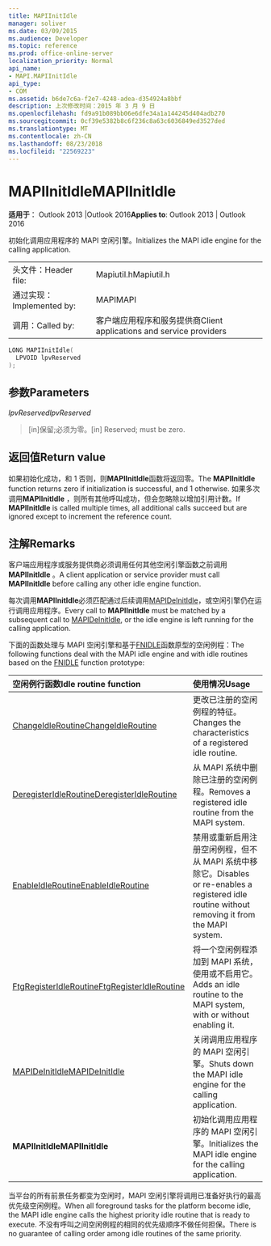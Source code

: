 ```yaml
---
title: MAPIInitIdle
manager: soliver
ms.date: 03/09/2015
ms.audience: Developer
ms.topic: reference
ms.prod: office-online-server
localization_priority: Normal
api_name:
- MAPI.MAPIInitIdle
api_type:
- COM
ms.assetid: b6de7c6a-f2e7-4248-adea-d354924a8bbf
description: 上次修改时间：2015 年 3 月 9 日
ms.openlocfilehash: fd9a91b089bb06e6dfe34a1a144245d404adb270
ms.sourcegitcommit: 0cf39e5382b8c6f236c8a63c6036849ed3527ded
ms.translationtype: MT
ms.contentlocale: zh-CN
ms.lasthandoff: 08/23/2018
ms.locfileid: "22569223"
---
```

# <a name="mapiinitidle"></a><span data-ttu-id="1e851-103">MAPIInitIdle</span><span class="sxs-lookup"><span data-stu-id="1e851-103">MAPIInitIdle</span></span>

  
  
<span data-ttu-id="1e851-104">**适用于**： Outlook 2013 |Outlook 2016</span><span class="sxs-lookup"><span data-stu-id="1e851-104">**Applies to**: Outlook 2013 | Outlook 2016</span></span> 
  
<span data-ttu-id="1e851-105">初始化调用应用程序的 MAPI 空闲引擎。</span><span class="sxs-lookup"><span data-stu-id="1e851-105">Initializes the MAPI idle engine for the calling application.</span></span> 
  
|||
|:-----|:-----|
|<span data-ttu-id="1e851-106">头文件：</span><span class="sxs-lookup"><span data-stu-id="1e851-106">Header file:</span></span>  <br/> |<span data-ttu-id="1e851-107">Mapiutil.h</span><span class="sxs-lookup"><span data-stu-id="1e851-107">Mapiutil.h</span></span>  <br/> |
|<span data-ttu-id="1e851-108">通过实现：</span><span class="sxs-lookup"><span data-stu-id="1e851-108">Implemented by:</span></span>  <br/> |<span data-ttu-id="1e851-109">MAPI</span><span class="sxs-lookup"><span data-stu-id="1e851-109">MAPI</span></span>  <br/> |
|<span data-ttu-id="1e851-110">调用：</span><span class="sxs-lookup"><span data-stu-id="1e851-110">Called by:</span></span>  <br/> |<span data-ttu-id="1e851-111">客户端应用程序和服务提供商</span><span class="sxs-lookup"><span data-stu-id="1e851-111">Client applications and service providers</span></span>  <br/> |
   
```cpp
LONG MAPIInitIdle(
  LPVOID lpvReserved
);
```

## <a name="parameters"></a><span data-ttu-id="1e851-112">参数</span><span class="sxs-lookup"><span data-stu-id="1e851-112">Parameters</span></span>

 <span data-ttu-id="1e851-113">_lpvReserved_</span><span class="sxs-lookup"><span data-stu-id="1e851-113">_lpvReserved_</span></span>
  
> <span data-ttu-id="1e851-114">[in]保留;必须为零。</span><span class="sxs-lookup"><span data-stu-id="1e851-114">[in] Reserved; must be zero.</span></span>
    
## <a name="return-value"></a><span data-ttu-id="1e851-115">返回值</span><span class="sxs-lookup"><span data-stu-id="1e851-115">Return value</span></span>

<span data-ttu-id="1e851-116">如果初始化成功，和 1 否则，则**MAPIInitIdle**函数将返回零。</span><span class="sxs-lookup"><span data-stu-id="1e851-116">The **MAPIInitIdle** function returns zero if initialization is successful, and 1 otherwise.</span></span> <span data-ttu-id="1e851-117">如果多次调用**MAPIInitIdle** ，则所有其他呼叫成功，但会忽略除以增加引用计数。</span><span class="sxs-lookup"><span data-stu-id="1e851-117">If **MAPIInitIdle** is called multiple times, all additional calls succeed but are ignored except to increment the reference count.</span></span> 
  
## <a name="remarks"></a><span data-ttu-id="1e851-118">注解</span><span class="sxs-lookup"><span data-stu-id="1e851-118">Remarks</span></span>

<span data-ttu-id="1e851-119">客户端应用程序或服务提供商必须调用任何其他空闲引擎函数之前调用**MAPIInitIdle** 。</span><span class="sxs-lookup"><span data-stu-id="1e851-119">A client application or service provider must call **MAPIInitIdle** before calling any other idle engine function.</span></span> 
  
<span data-ttu-id="1e851-120">每次调用**MAPIInitIdle**必须匹配通过后续调用[MAPIDeInitIdle](mapideinitidle.md)，或空闲引擎仍在运行调用应用程序。</span><span class="sxs-lookup"><span data-stu-id="1e851-120">Every call to **MAPIInitIdle** must be matched by a subsequent call to [MAPIDeInitIdle](mapideinitidle.md), or the idle engine is left running for the calling application.</span></span> 
  
<span data-ttu-id="1e851-121">下面的函数处理与 MAPI 空闲引擎和基于[FNIDLE](fnidle.md)函数原型的空闲例程：</span><span class="sxs-lookup"><span data-stu-id="1e851-121">The following functions deal with the MAPI idle engine and with idle routines based on the [FNIDLE](fnidle.md) function prototype:</span></span> 
  
|<span data-ttu-id="1e851-122">**空闲例行函数**</span><span class="sxs-lookup"><span data-stu-id="1e851-122">**Idle routine function**</span></span>|<span data-ttu-id="1e851-123">**使用情况**</span><span class="sxs-lookup"><span data-stu-id="1e851-123">**Usage**</span></span>|
|:-----|:-----|
|[<span data-ttu-id="1e851-124">ChangeIdleRoutine</span><span class="sxs-lookup"><span data-stu-id="1e851-124">ChangeIdleRoutine</span></span>](changeidleroutine.md) <br/> |<span data-ttu-id="1e851-125">更改已注册的空闲例程的特征。</span><span class="sxs-lookup"><span data-stu-id="1e851-125">Changes the characteristics of a registered idle routine.</span></span>  <br/> |
|[<span data-ttu-id="1e851-126">DeregisterIdleRoutine</span><span class="sxs-lookup"><span data-stu-id="1e851-126">DeregisterIdleRoutine</span></span>](deregisteridleroutine.md) <br/> |<span data-ttu-id="1e851-127">从 MAPI 系统中删除已注册的空闲例程。</span><span class="sxs-lookup"><span data-stu-id="1e851-127">Removes a registered idle routine from the MAPI system.</span></span>  <br/> |
|[<span data-ttu-id="1e851-128">EnableIdleRoutine</span><span class="sxs-lookup"><span data-stu-id="1e851-128">EnableIdleRoutine</span></span>](enableidleroutine.md) <br/> |<span data-ttu-id="1e851-129">禁用或重新启用注册空闲例程，但不从 MAPI 系统中移除它。</span><span class="sxs-lookup"><span data-stu-id="1e851-129">Disables or re-enables a registered idle routine without removing it from the MAPI system.</span></span>  <br/> |
|[<span data-ttu-id="1e851-130">FtgRegisterIdleRoutine</span><span class="sxs-lookup"><span data-stu-id="1e851-130">FtgRegisterIdleRoutine</span></span>](ftgregisteridleroutine.md) <br/> |<span data-ttu-id="1e851-131">将一个空闲例程添加到 MAPI 系统，使用或不启用它。</span><span class="sxs-lookup"><span data-stu-id="1e851-131">Adds an idle routine to the MAPI system, with or without enabling it.</span></span>  <br/> |
|[<span data-ttu-id="1e851-132">MAPIDeInitIdle</span><span class="sxs-lookup"><span data-stu-id="1e851-132">MAPIDeInitIdle</span></span>](mapideinitidle.md) <br/> |<span data-ttu-id="1e851-133">关闭调用应用程序的 MAPI 空闲引擎。</span><span class="sxs-lookup"><span data-stu-id="1e851-133">Shuts down the MAPI idle engine for the calling application.</span></span>  <br/> |
|<span data-ttu-id="1e851-134">**MAPIInitIdle**</span><span class="sxs-lookup"><span data-stu-id="1e851-134">**MAPIInitIdle**</span></span> <br/> |<span data-ttu-id="1e851-135">初始化调用应用程序的 MAPI 空闲引擎。</span><span class="sxs-lookup"><span data-stu-id="1e851-135">Initializes the MAPI idle engine for the calling application.</span></span>  <br/> |
   
<span data-ttu-id="1e851-136">当平台的所有前景任务都变为空闲时，MAPI 空闲引擎将调用已准备好执行的最高优先级空闲例程。</span><span class="sxs-lookup"><span data-stu-id="1e851-136">When all foreground tasks for the platform become idle, the MAPI idle engine calls the highest priority idle routine that is ready to execute.</span></span> <span data-ttu-id="1e851-137">不没有呼叫之间空闲例程的相同的优先级顺序不做任何担保。</span><span class="sxs-lookup"><span data-stu-id="1e851-137">There is no guarantee of calling order among idle routines of the same priority.</span></span> 
  

